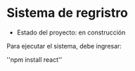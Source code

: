 <h1> Sistema de regristro </h1>

- Estado del proyecto: en construcción

Para ejecutar el sistema, debe ingresar:

''npm install react''
